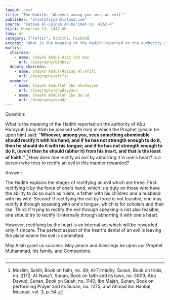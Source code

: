 ```yaml
---
layout: post
title: "The Hadith: 'Whoever among you sees an evil'"
publisher: "alsalafiyyah@icloud.com"
source: "Fatawa Al-Lajnah Ad-Da'imah no. 4262-4"
hijri: Muharram 14, 1442 AH
lang: en
category: ["tafsir", hadiths, hisbah]
excerpt: "What is the meaning of the Hadith reported on the authority of Abu Hurayrah (may Allah be pleased with him) in which the Prophet (peace be upon him) said: 'Whoever, among you, sees something abominable should rectify it with his hand'"
muftis:
  chairman: 
    - name: Shaykh Abdul-Aziz ibn Baz
      url: /biography/binbaz/
  deputy_chairman:
    - name: Shaykh Abdul-Razzaq Al-Afifi
      url: /biography/afifi/
  members: 
    - name: Shaykh Abdullah ibn Ghudayyan
      url: /biography/ghudayyan/
    - name: Shaykh Abdullah ibn Qa'ud
      url: /biography/qaud/
---
```


Question:

What is the meaning of the Hadith reported on the authority of Abu Hurayrah (may Allah be pleased with him) in which the Prophet (peace be upon him) said: "**Whoever, among you, sees something abominable should rectify it with his hand; and if he has not strength enough to do it, then he should do it with his tongue; and if he has not strength enough to do it, (even) then he should (abhor it) from his heart, and that is the least of Faith.**" [^1] How does one rectify an evil by abhorring it in one's heart? Is a person who tries to rectify an evil in this manner rewarded? 

Answer:

The Hadith explains the stages of rectifying an evil which are three. First: rectifying it by the force of one's hand, which is a duty on those who have the ability to do so such as rulers, a father with his children and a husband with his wife. Second: If rectifying the evil by force is not feasible, one may rectify it through speaking with one's tongue, which is for scholars and their like. Third: If trying to rectify the evil through speaking is not also feasible, one should try to rectify it internally through abhorring it with one's heart. 

However, rectifying by the heart is an internal act which will be rewarded only if sincere. The perfect aspect of the heart's denial of an evil is leaving the place where the evil is committed.

May Allah grant us success. May peace and blessings be upon our Prophet Muhammad, his family, and Companions.

---

[^1]: Muslim, Sahih, Book on faith, no. 49; Al-Tirmidhy, Sunan, Book on trials, no. 2172; Al-Nasa'i, Sunan, Book on faith and its laws, no. 5009; Abu Dawud, Sunan, Book on Salah, no. 1140; Ibn Majah, Sunan, Book on performing Prayer and its Sunan, no. 1275; and Ahmad ibn Hanbal, Musnad, vol. 3, p. 54.
